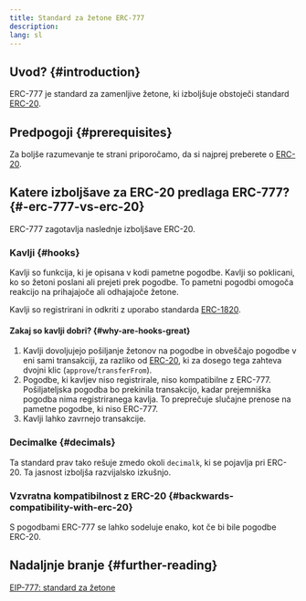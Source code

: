 ```yaml
---
title: Standard za žetone ERC-777
description:
lang: sl
---
```


## Uvod? {#introduction}

ERC-777 je standard za zamenljive žetone, ki izboljšuje obstoječi standard [ ERC-20](/developers/docs/standards/tokens/erc-20/).

## Predpogoji {#prerequisites}

Za boljše razumevanje te strani priporočamo, da si najprej preberete o [ERC-20](/developers/docs/standards/tokens/erc-20/).

## Katere izboljšave za ERC-20 predlaga ERC-777? {#-erc-777-vs-erc-20}

ERC-777 zagotavlja naslednje izboljšave ERC-20.

### Kavlji {#hooks}

Kavlji so funkcija, ki je opisana v kodi pametne pogodbe. Kavlji so poklicani, ko so žetoni poslani ali prejeti prek pogodbe. To pametni pogodbi omogoča reakcijo na prihajajoče ali odhajajoče žetone.

Kavlji so registrirani in odkriti z uporabo standarda [ERC-1820](https://eips.ethereum.org/EIPS/eip-1820).

#### Zakaj so kavlji dobri? {#why-are-hooks-great}

1. Kavlji dovoljujejo pošiljanje žetonov na pogodbe in obveščajo pogodbe v eni sami transakciji, za razliko od [ERC-20](https://eips.ethereum.org/EIPS/eip-20), ki za dosego tega zahteva dvojni klic (`approve`/`transferFrom`).
2. Pogodbe, ki kavljev niso registrirale, niso kompatibilne z ERC-777. Pošiljateljska pogodba bo prekinila transakcijo, kadar prejemniška pogodba nima registriranega kavlja. To preprečuje slučajne prenose na pametne pogodbe, ki niso ERC-777.
3. Kavlji lahko zavrnejo transakcije.

### Decimalke {#decimals}

Ta standard prav tako rešuje zmedo okoli `decimalk`, ki se pojavlja pri ERC-20. Ta jasnost izboljša razvijalsko izkušnjo.

### Vzvratna kompatibilnost z ERC-20 {#backwards-compatibility-with-erc-20}

S pogodbami ERC-777 se lahko sodeluje enako, kot če bi bile pogodbe ERC-20.

## Nadaljnje branje {#further-reading}

[EIP-777: standard za žetone](https://eips.ethereum.org/EIPS/eip-777)
